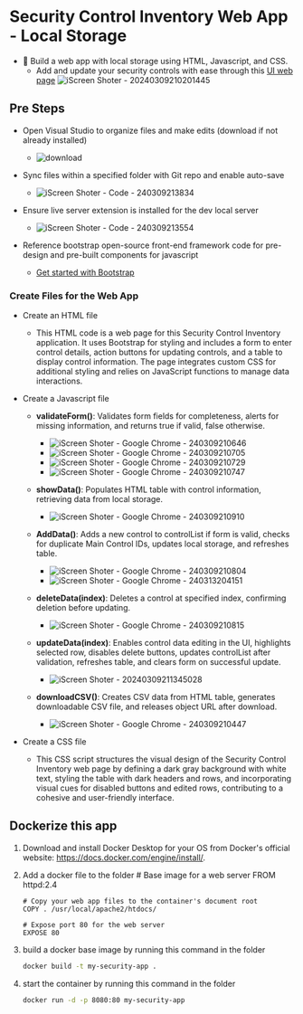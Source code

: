 
# Security Control Inventory Web App - Local Storage
 - 🔨 Build a web app with local storage using HTML, Javascript, and CSS.
   - Add and update your security controls with ease through this [UI web page](https://miguelangelhorta.github.io/Security-Controls-Inventory/) 
   ![iScreen Shoter - 20240309210201445](https://github.com/MiguelAngelHorta/CRUD-App/assets/106134627/7b1340d5-b017-4df5-ab9c-f92a073fcf38)
   
## Pre Steps
- Open Visual Studio to organize files and make edits (download if not already installed)
  -   ![download](https://github.com/MiguelAngelHorta/CRUD-App/assets/106134627/467f65d5-91e9-47ed-8f0b-a4f717f997cf)
- Sync files within a specified folder with Git repo and enable auto-save
  - ![iScreen Shoter - Code - 240309213834](https://github.com/MiguelAngelHorta/CRUD-App/assets/106134627/9a55effc-e050-46f8-994b-702c1a90a7a9)

- Ensure live server extension is installed for the dev local server
  - ![iScreen Shoter - Code - 240309213554](https://github.com/MiguelAngelHorta/CRUD-App/assets/106134627/d393e4fc-31bd-4483-9d1a-eb66ef9ae174)

- Reference bootstrap open-source front-end framework code for pre-design and pre-built components for javascript
  - [Get started with Bootstrap](https://getbootstrap.com/docs/5.3/getting-started/introduction/)


### Create Files for the Web App
- Create an HTML file
  - This HTML code is a web page for this Security Control Inventory application. It uses Bootstrap for styling and includes a form to enter control details, action buttons for updating controls, and a table to display control information. The page integrates custom CSS for additional styling and relies on JavaScript functions to manage data interactions.
- Create a Javascript file
  - **validateForm()**: Validates form fields for completeness, alerts for missing information, and returns true if valid, false otherwise.
    - ![iScreen Shoter - Google Chrome - 240309210646](https://github.com/MiguelAngelHorta/CRUD-App/assets/106134627/8210c082-f7d2-4144-a2ea-4976306c3688)
    - ![iScreen Shoter - Google Chrome - 240309210705](https://github.com/MiguelAngelHorta/CRUD-App/assets/106134627/81f9a066-0ec9-4331-8a5f-852261875601)
    - ![iScreen Shoter - Google Chrome - 240309210729](https://github.com/MiguelAngelHorta/CRUD-App/assets/106134627/e722c182-ed5b-4b55-b176-11894cd4712a)
    - ![iScreen Shoter - Google Chrome - 240309210747](https://github.com/MiguelAngelHorta/CRUD-App/assets/106134627/9af18fa1-8a21-4889-9600-5633c514437a)

  - **showData()**: Populates HTML table with control information, retrieving data from local storage.
    - ![iScreen Shoter - Google Chrome - 240309210910](https://github.com/MiguelAngelHorta/CRUD-App/assets/106134627/f2d37d0b-700b-43a4-9fab-08b5d91098db)

  - **AddData()**: Adds a new control to controlList if form is valid, checks for duplicate Main Control IDs, updates local storage, and refreshes table. 
    - ![iScreen Shoter - Google Chrome - 240309210804](https://github.com/MiguelAngelHorta/CRUD-App/assets/106134627/d1925a50-2753-4fc2-b872-9d3fe0ca929b)
    - ![iScreen Shoter - Google Chrome - 240313204151](https://github.com/MiguelAngelHorta/Security-Controls-Inventory/assets/106134627/81d807a2-ef3a-469d-a347-440368423bca)

  - **deleteData(index)**: Deletes a control at specified index, confirming deletion before updating.
    - ![iScreen Shoter - Google Chrome - 240309210815](https://github.com/MiguelAngelHorta/CRUD-App/assets/106134627/3bb5f389-ba95-4f58-8287-707ecf8cb741)

  - **updateData(index)**: Enables control data editing in the UI, highlights selected row, disables delete buttons, updates controlList after validation, refreshes table, and clears form on successful update.
     - ![iScreen Shoter - 20240309211345028](https://github.com/MiguelAngelHorta/CRUD-App/assets/106134627/186f25b1-a942-4379-a44b-862ff65ae015)

  - **downloadCSV()**: Creates CSV data from HTML table, generates downloadable CSV file, and releases object URL after download.
     - ![iScreen Shoter - Google Chrome - 240309210447](https://github.com/MiguelAngelHorta/CRUD-App/assets/106134627/a1091c95-e736-4b9b-b54f-6d60f7e617cf)

- Create a CSS file
    - This CSS script structures the visual design of the Security Control Inventory web page by defining a dark gray background with white text, styling the table with dark headers and rows, and incorporating visual cues for disabled buttons and edited rows, contributing to a cohesive and user-friendly interface.

## Dockerize this app
1. Download and install Docker Desktop for your OS from Docker's official website: https://docs.docker.com/engine/install/.
2. Add a docker file to the folder
	   # Base image for a web server
	   FROM httpd:2.4
	   
	   # Copy your web app files to the container's document root
	   COPY . /usr/local/apache2/htdocs/
	   
	   # Expose port 80 for the web server
	   EXPOSE 80
	
3. build a docker base image by running this command in the folder

    ```bash
    docker build -t my-security-app .
    ```
    
4. start the container by running this command in the folder

    ```bash
    docker run -d -p 8080:80 my-security-app
    ```

